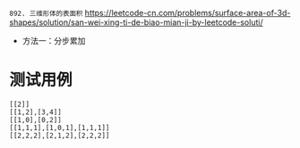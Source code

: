 
`892. 三维形体的表面积` https://leetcode-cn.com/problems/surface-area-of-3d-shapes/solution/san-wei-xing-ti-de-biao-mian-ji-by-leetcode-soluti/
- 方法一：分步累加

# 测试用例

```
[[2]]
[[1,2],[3,4]]
[[1,0],[0,2]]
[[1,1,1],[1,0,1],[1,1,1]]
[[2,2,2],[2,1,2],[2,2,2]]
```
